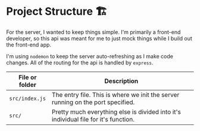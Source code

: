 # Project Structure 🏗

For the server, I wanted to keep things simple. I'm primarily a front-end developer, so this api was meant for me to just mock things while I build out the front-end app.

I'm using `nodemon` to keep the server auto-refreshing as I make code changes. All of the routing for the api is handled by `express`.

| File or folder   | Description                                                                                                                                                                                          |
| ---------------- | ---------------------------------------------------------------------------------------------------------------------------------------------------------------------------------------------------- |
| `src/index.js`  | The entry file. This is where we init the server running on the port specified. |
| `src/`  | Pretty much everything else is divided into it's individual file for it's function. |